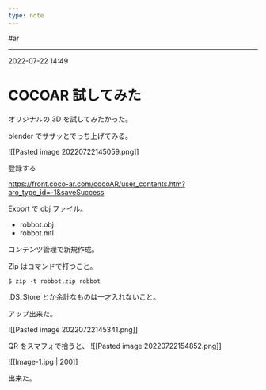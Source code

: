 ```yaml
---
type: note
---
```


#ar 

---
2022-07-22  14:49

# COCOAR 試してみた

オリジナルの 3D を試してみたかった。

blender でササッとでっち上げてみる。

![[Pasted image 20220722145059.png]]

登録する

https://front.coco-ar.com/cocoAR/user_contents.htm?aro_type_id=-1&saveSuccess

Export で obj ファイル。

- robbot.obj
- robbot.mtl

コンテンツ管理で新規作成。

Zip はコマンドで打つこと。
```shell
$ zip -t robbot.zip robbot
```
.DS_Store とか余計なものは一才入れないこと。

 アップ出来た。
 
![[Pasted image 20220722145341.png]]

QR をスマフォで拾うと、
![[Pasted image 20220722154852.png]]

![[Image-1.jpg | 200]]

出来た。

